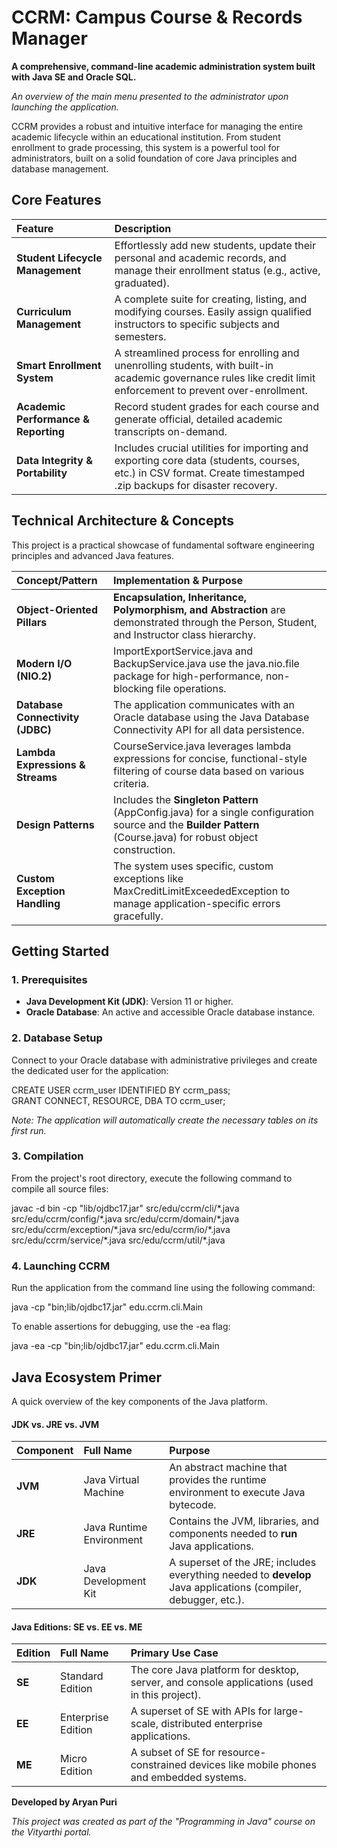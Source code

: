 # **CCRM: Campus Course & Records Manager**

**A comprehensive, command-line academic administration system built with Java SE and Oracle SQL.**

*An overview of the main menu presented to the administrator upon launching the application.*

CCRM provides a robust and intuitive interface for managing the entire academic lifecycle within an educational institution. From student enrollment to grade processing, this system is a powerful tool for administrators, built on a solid foundation of core Java principles and database management.

## **Core Features**

| Feature | Description |
| :---- | :---- |
| **Student Lifecycle Management** | Effortlessly add new students, update their personal and academic records, and manage their enrollment status (e.g., active, graduated). |
| **Curriculum Management** | A complete suite for creating, listing, and modifying courses. Easily assign qualified instructors to specific subjects and semesters. |
| **Smart Enrollment System** | A streamlined process for enrolling and unenrolling students, with built-in academic governance rules like credit limit enforcement to prevent over-enrollment. |
| **Academic Performance & Reporting** | Record student grades for each course and generate official, detailed academic transcripts on-demand. |
| **Data Integrity & Portability** | Includes crucial utilities for importing and exporting core data (students, courses, etc.) in CSV format. Create timestamped .zip backups for disaster recovery. |

## **Technical Architecture & Concepts**

This project is a practical showcase of fundamental software engineering principles and advanced Java features.

| Concept/Pattern | Implementation & Purpose |
| :---- | :---- |
| **Object-Oriented Pillars** | **Encapsulation, Inheritance, Polymorphism, and Abstraction** are demonstrated through the Person, Student, and Instructor class hierarchy. |
| **Modern I/O (NIO.2)** | ImportExportService.java and BackupService.java use the java.nio.file package for high-performance, non-blocking file operations. |
| **Database Connectivity (JDBC)** | The application communicates with an Oracle database using the Java Database Connectivity API for all data persistence. |
| **Lambda Expressions & Streams** | CourseService.java leverages lambda expressions for concise, functional-style filtering of course data based on various criteria. |
| **Design Patterns** | Includes the **Singleton Pattern** (AppConfig.java) for a single configuration source and the **Builder Pattern** (Course.java) for robust object construction. |
| **Custom Exception Handling** | The system uses specific, custom exceptions like MaxCreditLimitExceededException to manage application-specific errors gracefully. |

## **Getting Started**

### **1\. Prerequisites**

* **Java Development Kit (JDK)**: Version 11 or higher.  
* **Oracle Database**: An active and accessible Oracle database instance.

### **2\. Database Setup**

Connect to your Oracle database with administrative privileges and create the dedicated user for the application:

CREATE USER ccrm\_user IDENTIFIED BY ccrm\_pass;  
GRANT CONNECT, RESOURCE, DBA TO ccrm\_user;

*Note: The application will automatically create the necessary tables on its first run.*

### **3\. Compilation**

From the project's root directory, execute the following command to compile all source files:

javac \-d bin \-cp "lib/ojdbc17.jar" src/edu/ccrm/cli/\*.java src/edu/ccrm/config/\*.java src/edu/ccrm/domain/\*.java src/edu/ccrm/exception/\*.java src/edu/ccrm/io/\*.java src/edu/ccrm/service/\*.java src/edu/ccrm/util/\*.java

### **4\. Launching CCRM**

Run the application from the command line using the following command:

java \-cp "bin;lib/ojdbc17.jar" edu.ccrm.cli.Main

To enable assertions for debugging, use the \-ea flag:

java \-ea \-cp "bin;lib/ojdbc17.jar" edu.ccrm.cli.Main

## **Java Ecosystem Primer**

A quick overview of the key components of the Java platform.

#### **JDK vs. JRE vs. JVM**

| Component | Full Name | Purpose |
| :---- | :---- | :---- |
| **JVM** | Java Virtual Machine | An abstract machine that provides the runtime environment to execute Java bytecode. |
| **JRE** | Java Runtime Environment | Contains the JVM, libraries, and components needed to **run** Java applications. |
| **JDK** | Java Development Kit | A superset of the JRE; includes everything needed to **develop** Java applications (compiler, debugger, etc.). |

#### **Java Editions: SE vs. EE vs. ME**

| Edition | Full Name | Primary Use Case |
| :---- | :---- | :---- |
| **SE** | Standard Edition | The core Java platform for desktop, server, and console applications (used in this project). |
| **EE** | Enterprise Edition | A superset of SE with APIs for large-scale, distributed enterprise applications. |
| **ME** | Micro Edition | A subset of SE for resource-constrained devices like mobile phones and embedded systems. |

**Developed by Aryan Puri**

*This project was created as part of the "Programming in Java" course on the Vityarthi portal.*